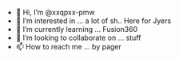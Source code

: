 - 👋 Hi, I’m @xxqpxx-pmw
- 👀 I’m interested in ... a lot of sh.. Here for Jyers
- 🌱 I’m currently learning ... Fusion360
- 💞️ I’m looking to collaborate on ... stuff
- 📫 How to reach me ... by pager

<!---
xxqpxx-pmw/xxqpxx-pmw is a ✨ special ✨ repository because its `README.md` (this file) appears on your GitHub profile.
You can click the Preview link to take a look at your changes.
--->
